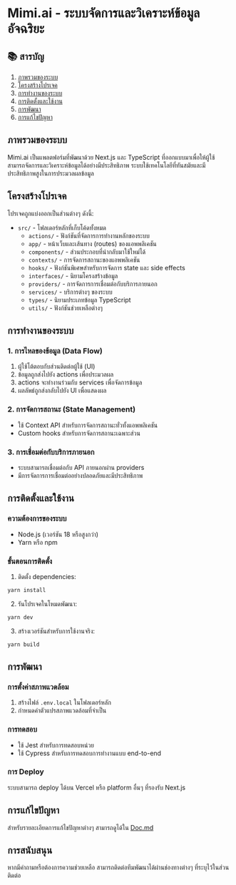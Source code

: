# Mimi.ai - ระบบจัดการและวิเคราะห์ข้อมูลอัจฉริยะ

## 📚 สารบัญ

1. [ภาพรวมของระบบ](#ภาพรวมของระบบ)
2. [โครงสร้างโปรเจค](#โครงสร้างโปรเจค)
3. [การทำงานของระบบ](#การทำงานของระบบ)
4. [การติดตั้งและใช้งาน](#การติดตั้งและใช้งาน)
5. [การพัฒนา](#การพัฒนา)
6. [การแก้ไขปัญหา](#การแก้ไขปัญหา)

## ภาพรวมของระบบ

Mimi.ai เป็นแพลตฟอร์มที่พัฒนาด้วย Next.js และ TypeScript ที่ออกแบบมาเพื่อให้ผู้ใช้สามารถจัดการและวิเคราะห์ข้อมูลได้อย่างมีประสิทธิภาพ ระบบใช้เทคโนโลยีที่ทันสมัยและมีประสิทธิภาพสูงในการประมวลผลข้อมูล

## โครงสร้างโปรเจค

โปรเจคถูกแบ่งออกเป็นส่วนต่างๆ ดังนี้:

- `src/` - โฟลเดอร์หลักที่เก็บโค้ดทั้งหมด
  - `actions/` - ฟังก์ชันที่จัดการการทำงานหลักของระบบ
  - `app/` - หน้าเว็บและเส้นทาง (routes) ของแอพพลิเคชัน
  - `components/` - ส่วนประกอบที่นำกลับมาใช้ใหม่ได้
  - `contexts/` - การจัดการสถานะของแอพพลิเคชัน
  - `hooks/` - ฟังก์ชันพิเศษสำหรับการจัดการ state และ side effects
  - `interfaces/` - นิยามโครงสร้างข้อมูล
  - `providers/` - การจัดการการเชื่อมต่อกับบริการภายนอก
  - `services/` - บริการต่างๆ ของระบบ
  - `types/` - นิยามประเภทข้อมูล TypeScript
  - `utils/` - ฟังก์ชันช่วยเหลือต่างๆ

## การทำงานของระบบ

### 1. การไหลของข้อมูล (Data Flow)

1. ผู้ใช้โต้ตอบกับส่วนติดต่อผู้ใช้ (UI)
2. ข้อมูลถูกส่งไปยัง actions เพื่อประมวลผล
3. actions จะทำงานร่วมกับ services เพื่อจัดการข้อมูล
4. ผลลัพธ์ถูกส่งกลับไปยัง UI เพื่อแสดงผล

### 2. การจัดการสถานะ (State Management)

- ใช้ Context API สำหรับการจัดการสถานะทั่วทั้งแอพพลิเคชัน
- Custom hooks สำหรับการจัดการสถานะเฉพาะส่วน

### 3. การเชื่อมต่อกับบริการภายนอก

- ระบบสามารถเชื่อมต่อกับ API ภายนอกผ่าน providers
- มีการจัดการการเชื่อมต่ออย่างปลอดภัยและมีประสิทธิภาพ

## การติดตั้งและใช้งาน

### ความต้องการของระบบ

- Node.js (เวอร์ชัน 18 หรือสูงกว่า)
- Yarn หรือ npm

### ขั้นตอนการติดตั้ง

1. ติดตั้ง dependencies:

```bash
yarn install
```

2. รันโปรเจคในโหมดพัฒนา:

```bash
yarn dev
```

3. สร้างเวอร์ชันสำหรับการใช้งานจริง:

```bash
yarn build
```

## การพัฒนา

### การตั้งค่าสภาพแวดล้อม

1. สร้างไฟล์ `.env.local` ในโฟลเดอร์หลัก
2. กำหนดค่าตัวแปรสภาพแวดล้อมที่จำเป็น

### การทดสอบ

- ใช้ Jest สำหรับการทดสอบหน่วย
- ใช้ Cypress สำหรับการทดสอบการทำงานแบบ end-to-end

### การ Deploy

ระบบสามารถ deploy ได้บน Vercel หรือ platform อื่นๆ ที่รองรับ Next.js

## การแก้ไขปัญหา

สำหรับรายละเอียดการแก้ไขปัญหาต่างๆ สามารถดูได้ใน [Doc.md](./Doc.md)

## การสนับสนุน

หากมีคำถามหรือต้องการความช่วยเหลือ สามารถติดต่อทีมพัฒนาได้ผ่านช่องทางต่างๆ ที่ระบุไว้ในส่วนติดต่อ
